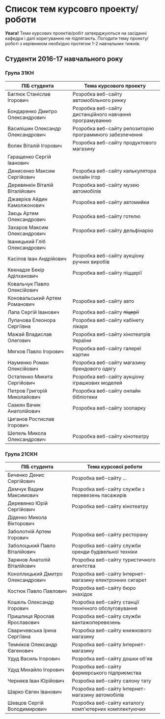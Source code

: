 # Список тем курсовго проекту/роботи

**Увага!** Теми курсових проектів/робіт затверджуються на засіданні кафедри і далі корегуванню не підлягають. Погодити тему проекту/роботі з керівником необхідно протягом 1-2 навчальних тижнів.

## Студенти 2016-17 навчального року

### Група 31КН

ПІБ студента | Тема курсового проекту
-------------|-----------------------
Баглюк Станіслав Ігорович | Розробка веб-сайту автомобільного ринку
Бондаренко Дмитро Олександрович | Розробка веб-сайту дистанційного навчання програмуванню
Василішин Олександр Олександрович | Розробка веб-сайту репозиторію программного забезпечення
Воляк Віталій Ігорович | Розробка веб-сайту продуктового магазину
Гаращенко Сергій Іванович |
Денисенко Максим Сергійович | Розробка веб-сайту калькулятора онлайн ігор
Деревянкін Віталій Віталійович | Розробка веб-сайту музею автомобілів
Джаврієв Айдин Камолжонович | Розробка веб-сайту автомийки
Заєць Артем Олександрович | Розробка веб-сайту готелю
Захаров Максим Олександрович | Розробка веб-сайту дельфінарію
Іваницький Гліб Олександрович |
Касілов Іван Андрійович | Розробка веб-сайту аукціону ручних виробів
Кекнадзе Бекір Аділханович | Розробка веб-сайту піццерії
Ковальчук Павло Олексійович |
Коновальський Артем Романович | Розробка веб-сайту авто
Лапа Сергій Іванович | Розробка веб-сайту ~~піцерії~~
Лупачова Елеонора Сергіївна | Розробка веб-сайту кабінету лікаря
Мажай Владислав Олегович | Розробка веб-сайту кінотеатрів України
Мягков Павло Ігорович | Розробка веб-сайту галереї картин
Науменко Роман Олексійович | Розробка веб-сайту магазину брендового одягу
Остапенко Микита Сергійович | Розробка веб-сайту аукціону іграшкових моделей
Петров Григорій Миколайович | Розробка веб-сайту онлайн бібліотеки
Саакян Вачик Анатолійович | Розробка веб-сайту зоопарку
Циганов Ростислав Ігорович |
Шепель Микола Олександрович | Розробка веб-сайту кінотеатру

### Група 21СКН

ПІБ студента | Тема курсової роботи
-------------|---------------------
Биченко Денис Сергійович |  Розробка веб-сайту ...
Демчук Вадим Максимович | Розробка веб-сайту служби з перевезень пасажирів
Деревянко Юрій Сергійович | Розробка веб-сайту кінотеатру
Діденко Микола Вікторович |
Заболотній Артем Ігорович | Розробка веб-сайту ресторану
Заболоцький Павло Віталійович | Розробка веб-сайту служби оренди будівельної техніки
Зарянов Анатолій Віталійович | Розробка веб-сайту туристичного агентства
Коноплицький Дмитро Олександрович | Розробка веб-сайту Інтернет-магазину електронних сигарет
Костюк Павло Павлович | Розробка веб-сайту бюро знахідок
Кошель Олександр Ігорович | Розробка веб-сайту станції технічного обслуговування
Пришлиця Ярослав Ярославович | Розробка веб-сайту служби вантажоперевезень
Сваричевська Ірина Сергіївна | Розробка веб-сайту книжкового магазину
Темніков Олександр Євгенович | Розробка веб-сайту Інтернет-магазину
Удуд Василь Ігорович | Розробка веб-сайту дошки об'яв
Удуд Михайло Ігорович | Розробка веб-сайту фермерського підприємства
Черняєв Іван Юрійович | Розробка веб-сайту салону тату
Шарко Євген Іванович | Розробка веб-сайту Інтернет-магазину автомобілів
Шевцов Сергій Володимирович | Розробка веб-сайту каталогу комп'ютерних комплектуючих
